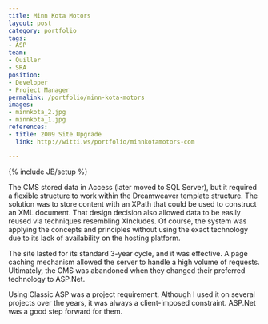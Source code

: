 ```yaml
---
title: Minn Kota Motors
layout: post
category: portfolio
tags:
- ASP
team:
- Quiller
- SRA
position:
- Developer
- Project Manager
permalink: /portfolio/minn-kota-motors
images:
- minnkota_2.jpg
- minnkota_1.jpg
references:
- title: 2009 Site Upgrade
  link: http://witti.ws/portfolio/minnkotamotors-com

---
```

{% include JB/setup %}
<div id="node-74" class="node node-portfolio node-promoted">
  <div class="content clearfix">
    <div class="field field-name-body field-type-text-with-summary field-label-hidden"><div class="field-items"><div class="field-item even"><p>The CMS stored data in Access (later moved to SQL Server), but it required a flexible structure to work within the Dreamweaver template structure. The solution was to store content with an XPath that could be used to construct an XML document. That design decision also allowed data to be easily reused via techniques resembling XIncludes. Of course, the system was applying the concepts and principles without using the exact technology due to its lack of availability on the hosting platform.</p>
<p>The site lasted for its standard 3-year cycle, and it was effective. A page caching mechanism allowed the server to handle a high volume of requests. Ultimately, the CMS was abandoned when they changed their preferred technology to ASP.Net.</p>
<p>Using Classic ASP was a project requirement. Although I used it on several projects over the years, it was always a client-imposed constraint. ASP.Net was a good step forward for them.</p>
</div></div></div>  </div>
</div>
